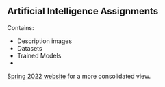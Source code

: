 ## Artificial Intelligence  Assignments


Contains:
- Description images
- Datasets
- Trained Models
- 

[Spring 2022 website](https://poudel-bibek.github.io/Intro-to-AI-Assignments/) for a more consolidated view.
